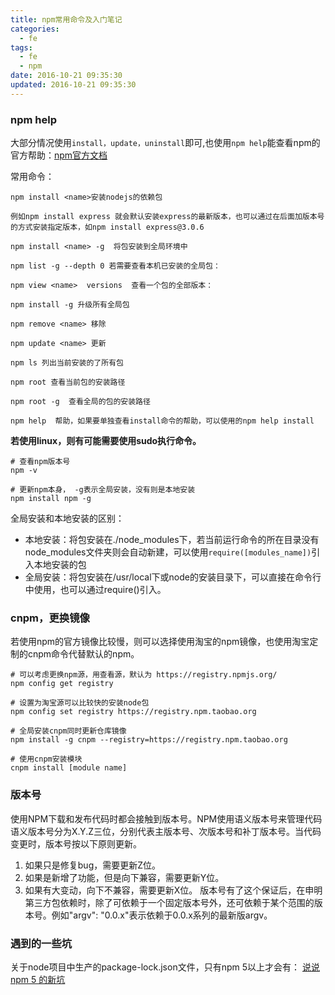 ```yaml
---
title: npm常用命令及入门笔记
categories:
  - fe
tags:
  - fe
  - npm
date: 2016-10-21 09:35:30
updated: 2016-10-21 09:35:30
---
```


### npm help
大部分情况使用`install，update，uninstall`即可,也使用`npm help`能查看npm的官方帮助：[npm官方文档](https://docs.npmjs.com/)

常用命令：
```
npm install <name>安装nodejs的依赖包

例如npm install express 就会默认安装express的最新版本，也可以通过在后面加版本号的方式安装指定版本，如npm install express@3.0.6

npm install <name> -g  将包安装到全局环境中

npm list -g --depth 0 若需要查看本机已安装的全局包：

npm view <name>  versions  查看一个包的全部版本：

npm install -g 升级所有全局包

npm remove <name> 移除

npm update <name> 更新

npm ls 列出当前安装的了所有包

npm root 查看当前包的安装路径

npm root -g  查看全局的包的安装路径

npm help  帮助，如果要单独查看install命令的帮助，可以使用的npm help install
```


**若使用linux，则有可能需要使用sudo执行命令。**

```shell
# 查看npm版本号
npm -v

# 更新npm本身， -g表示全局安装，没有则是本地安装
npm install npm -g
```
全局安装和本地安装的区别：
- 本地安装：将包安装在./node_modules下，若当前运行命令的所在目录没有node_modules文件夹则会自动新建，可以使用`require([modules_name])`引入本地安装的包
- 全局安装：将包安装在/usr/local下或node的安装目录下，可以直接在命令行中使用，也可以通过require()引入。

### cnpm，更换镜像
若使用npm的官方镜像比较慢，则可以选择使用淘宝的npm镜像，也使用淘宝定制的cnpm命令代替默认的npm。
```shell
# 可以考虑更换npm源，用查看源，默认为 https://registry.npmjs.org/
npm config get registry

# 设置为淘宝源可以比较快的安装node包
npm config set registry https://registry.npm.taobao.org

# 全局安装cnpm同时更新仓库镜像
npm install -g cnpm --registry=https://registry.npm.taobao.org

# 使用cnpm安装模块
cnpm install [module name]
```

### 版本号
使用NPM下载和发布代码时都会接触到版本号。NPM使用语义版本号来管理代码
语义版本号分为X.Y.Z三位，分别代表主版本号、次版本号和补丁版本号。当代码变更时，版本号按以下原则更新。
1. 如果只是修复bug，需要更新Z位。
2. 如果是新增了功能，但是向下兼容，需要更新Y位。
3. 如果有大变动，向下不兼容，需要更新X位。
版本号有了这个保证后，在申明第三方包依赖时，除了可依赖于一个固定版本号外，还可依赖于某个范围的版本号。例如"argv": "0.0.x"表示依赖于0.0.x系列的最新版argv。


### 遇到的一些坑

关于node项目中生产的package-lock.json文件，只有npm 5以上才会有：
[说说 npm 5 的新坑](https://toutiao.io/posts/hrihhs/preview)


